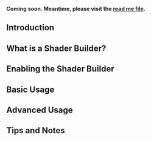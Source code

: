
**Coming soon.  Meantime, please visit the [read me file](https://github.com/RNasimiAsl/Extensions/blob/master/ShaderBuilder/ReadMe.md).**

## Introduction

## What is a Shader Builder?

## Enabling the Shader Builder

## Basic Usage

## Advanced Usage

## Tips and Notes
